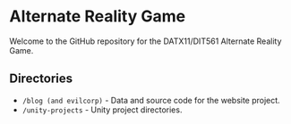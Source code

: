 # Alternate Reality Game
Welcome to the GitHub repository for the DATX11/DIT561 Alternate Reality Game.

## Directories
- `/blog (and evilcorp)` - Data and source code for the website project.
- `/unity-projects` - Unity project directories.
